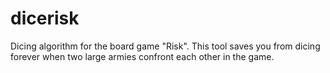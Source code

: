 # dicerisk
Dicing algorithm for the board game "Risk". This tool saves you from dicing forever when two large armies confront each other in the game.
